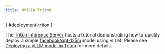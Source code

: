 ```yaml
---
title: NVIDIA Triton
---
```

[](){ #deployment-triton }

The [Triton Inference Server](https://github.com/triton-inference-server) hosts a tutorial demonstrating how to quickly deploy a simple [facebook/opt-125m](https://huggingface.co/facebook/opt-125m) model using vLLM. Please see [Deploying a vLLM model in Triton](https://github.com/triton-inference-server/tutorials/blob/main/Quick_Deploy/vLLM/README.md#deploying-a-vllm_logits-model-in-triton) for more details.
